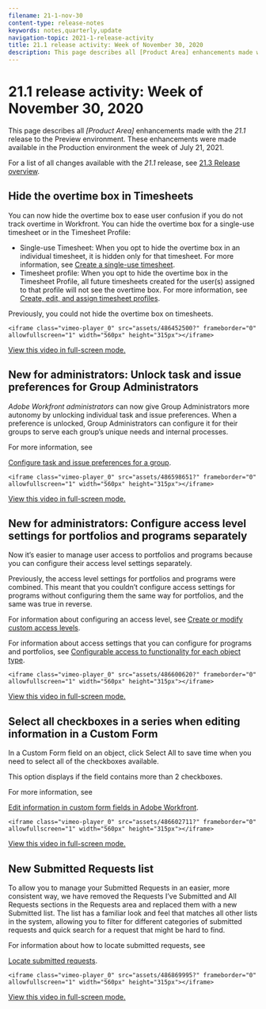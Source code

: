 ```yaml
---
filename: 21-1-nov-30
content-type: release-notes
keywords: notes,quarterly,update
navigation-topic: 2021-1-release-activity
title: 21.1 release activity: Week of November 30, 2020
description: This page describes all [Product Area] enhancements made with the 21.1 release to the Preview environment. These enhancements were made available in the Production environment the week of July 21, 2021.
---
```


# 21.1 release activity:&nbsp;Week of November 30, 2020

This page describes all *[Product Area]* enhancements made with the *21.1* release to the Preview environment. These enhancements were made available in the Production environment the week of July 21, 2021.

For a list of all changes available with the *21.1* release, see [21.3 Release overview](../../../product-announcements/product-releases/21.3-release-activity/21-3-release-overview.md).

## Hide the overtime box in Timesheets

You can now hide the overtime box to ease user confusion if you do not track overtime in Workfront. You can hide the overtime box for a single-use timesheet or in the Timesheet Profile:

* Single-use Timesheet: When you opt to hide the overtime box in an individual timesheet, it is hidden only for that timesheet. For more information, see [Create a single-use timesheet](../../../timesheets/create-and-manage-timesheets/create-tmshts.md).
* Timesheet profile: When you opt to hide the overtime box in the Timesheet Profile, all future timesheets created for the user(s) assigned to that profile will not see the overtime box. For more information, see [Create, edit, and assign timesheet profiles](../../../timesheets/create-and-manage-timesheets/create-timesheet-profiles.md).

Previously, you could not hide the overtime box on timesheets.

`<iframe class="vimeo-player_0" src="assets/486452500?" frameborder="0" allowfullscreen="1" width="560px" height="315px"></iframe>`

[View this video in full-screen mode.](https://vimeo.com/486452500/3a26bb615b)

## New for administrators: Unlock task and issue preferences for Group Administrators

*Adobe Workfront administrators* can now give Group Administrators more autonomy by unlocking individual task and issue preferences. When a preference is unlocked, Group Administrators can configure it for their groups to serve each group’s unique needs and internal processes.

For more information, see 

<!--
<a href="../../../administration-and-setup/manage-groups/create-and-manage-groups/configure-task-issue-preferences-group.md" class="MCXref xref" xrefformat="{para}" data-mc-conditions="QuicksilverOrClassic.Quicksilver">Configure task and issue preferences for a group</a>
-->

[Configure task and issue preferences for a group](../../../administration-and-setup/manage-groups/create-and-manage-groups/configure-task-issue-preferences-group.md).

`<iframe class="vimeo-player_0" src="assets/486598651?" frameborder="0" allowfullscreen="1" width="560px" height="315px"></iframe>`

[View this video in full-screen mode.](https://vimeo.com/486598651/5696df879e)

## New for administrators: Configure access level settings for portfolios and programs separately

Now it’s easier to manage user access to portfolios and programs because you can configure their access level settings separately.

Previously, the access level settings for portfolios and programs were combined. This meant that you couldn’t configure access settings for programs without configuring them the same way for portfolios, and the same was true in reverse.

For information about configuring an access level, see [Create or modify custom access levels](../../../administration-and-setup/add-users/configure-and-grant-access/create-modify-access-levels.md).

For information about access settings that you can configure for programs and portfolios, see [Configurable access to functionality for each object type](../../../administration-and-setup/add-users/access-levels-and-object-permissions/configurable-functionality-in-each-access-level-by-object-type.md).

`<iframe class="vimeo-player_0" src="assets/486600620?" frameborder="0" allowfullscreen="1" width="560px" height="315px"></iframe>`

[View this video in full-screen mode.](https://vimeo.com/486600620/908d93b6ee)

## Select all checkboxes in a series when editing information in a Custom Form

In a Custom Form field on an object, click Select All to save time when you need to select all of the checkboxes available.

This option displays if the field contains more than 2 checkboxes.

For more information, see 

<!--
<a href="../../../workfront-basics/work-with-custom-forms/edit-custom-forms.md" class="MCXref xref" xrefformat="{para}" data-mc-conditions="QuicksilverOrClassic.Quicksilver">Edit information in custom form fields in Adobe Workfront</a>
-->

[Edit information in custom form fields in Adobe Workfront](../../../workfront-basics/work-with-custom-forms/edit-custom-forms.md).

`<iframe class="vimeo-player_0" src="assets/486602711?" frameborder="0" allowfullscreen="1" width="560px" height="315px"></iframe>`

[View this video in full-screen mode.](https://vimeo.com/486602711/b66a6953d2)

## New Submitted Requests list

To allow you to manage your Submitted Requests in an easier, more consistent way, we have removed the Requests I’ve Submitted and All Requests sections in the Requests area and replaced them with a new Submitted list. The list has a familiar look and feel that matches all other lists in the system, allowing you to filter for different categories of submitted requests and quick search for a request that might be hard to find.

For information about how to locate submitted requests, see 

<!--
<a href="../../../manage-work/requests/create-requests/locate-submitted-requests.md" class="MCXref xref" xrefformat="{para}" data-mc-conditions="QuicksilverOrClassic.Quicksilver">Locate submitted requests</a>
-->

[Locate submitted requests](../../../manage-work/requests/create-requests/locate-submitted-requests.md).

`<iframe class="vimeo-player_0" src="assets/486869995?" frameborder="0" allowfullscreen="1" width="560px" height="315px"></iframe>`

[View this video in full-screen mode.](https://vimeo.com/486869995/53b63d4053) 
